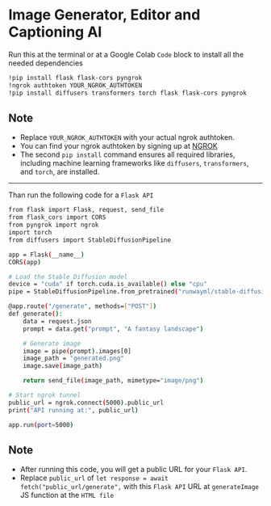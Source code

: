 # Image Generator, Editor and Captioning AI

Run this at the terminal or at a Google Colab `Code` block to install all the needed dependencies
```bash
!pip install flask flask-cors pyngrok
!ngrok authtoken YOUR_NGROK_AUTHTOKEN
!pip install diffusers transformers torch flask flask-cors pyngrok
```
## **Note**
- Replace `YOUR_NGROK_AUTHTOKEN` with your actual ngrok authtoken.
- You can find your ngrok authtoken by signing up at [NGROK](https://ngrok.com/)
- The second `pip install` command ensures all required libraries, including machine learning frameworks like `diffusers`, `transformers`, and `torch`, are installed.
---
Than run the following code for a `Flask API`
```bash
from flask import Flask, request, send_file
from flask_cors import CORS
from pyngrok import ngrok
import torch
from diffusers import StableDiffusionPipeline

app = Flask(__name__)
CORS(app)

# Load the Stable Diffusion model
device = "cuda" if torch.cuda.is_available() else "cpu"
pipe = StableDiffusionPipeline.from_pretrained("runwayml/stable-diffusion-v1-5").to(device)

@app.route("/generate", methods=["POST"])
def generate():
    data = request.json
    prompt = data.get("prompt", "A fantasy landscape")

    # Generate image
    image = pipe(prompt).images[0]
    image_path = "generated.png"
    image.save(image_path)

    return send_file(image_path, mimetype="image/png")

# Start ngrok tunnel
public_url = ngrok.connect(5000).public_url
print("API running at:", public_url)

app.run(port=5000)
```
## **Note**
- After running this code, you will get a public URL for your `Flask API`.
- Replace `public_url` of `let response = await fetch("public_url/generate",` with this `Flask API` URL at `generateImage` JS function at the `HTML file` 